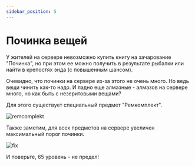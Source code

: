 ```yaml
---
sidebar_position: 5
---
```


# Починка вещей

У жителей на сервере невозможно купить книгу на зачарование "Починка", но при этом ее можно получить в результате рыбалки или найти в крепостях энда (с повышенным шансом). 

Очевидно, что починки на сервере из-за этого не очень много. Но ведь вещи чинить как-то надо. И ладно еще алмазные - алмазов на сервере много, но как быть с незеритовыми вещами?

Для этого существует специальный предмет "Ремкомплект".

![remcomplekt](/features/remcomplekt.png)

Также заметим, для всех предметов на сервере увеличен максимальный порог починки.

![fix](/features/fix.png)	

И поверьте, 65 уровень - не предел!